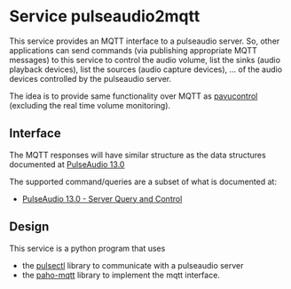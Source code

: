 # Service pulseaudio2mqtt

This service provides an MQTT interface to a pulseaudio server.  So, other applications can send commands (via publishing appropriate MQTT messages) to this service to control the audio volume, list the sinks (audio playback devices), list the sources (audio capture devices), ... of the audio devices controlled by the pulseaudio server.

The idea is to provide same functionality over MQTT as [pavucontrol](https://freedesktop.org/software/pulseaudio/pavucontrol/) (excluding the real time volume monitoring).

## Interface

The MQTT responses will have similar structure as the data structures documented at [PulseAudio 13.0](https://freedesktop.org/software/pulseaudio/doxygen/annotated.html)

The supported command/queries are a subset of what is documented at:
* [PulseAudio 13.0 - Server Query and Control](https://freedesktop.org/software/pulseaudio/doxygen/introspect.html)

## Design

This service is a python program that uses 
* the [pulsectl](https://pypi.org/project/pulsectl/) library to communicate with a pulseaudio server
* the [paho-mqtt](https://pypi.org/project/paho-mqtt/) library to implement the mqtt interface.
